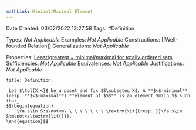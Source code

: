```yaml
---
mathLink: Minimal/Maximal Element
---
```



<div class="topSpace"></div>

Date Created: 03/02/2022 13:27:58
Tags: #Definition

Types: _Not Applicable_
Examples: _Not Applicable_
Constructions: [[Well-founded Relation]]
Generalizations: _Not Applicable_

Properties: [Least/greatest $=$ minimal/maximal for totally ordered sets](Least%20or%20greatest%20equals%20minimal%20or%20maximal%20for%20totally%20ordered%20sets.md)
Sufficiencies: _Not Applicable_
Equivalences: _Not Applicable_
Justifications: _Not Applicable_

``` ad-Definition
title: Definition.

_Let $\tpl{X,<}$ be a poset and fix $S\subseteq X$. A **$<$-minimal** (resp. **$<$-maximal**) **element of $S$** is an element $m\in S$ such that_
$$\begin{equation}
    \fa s\in S:s\not<m\ \ \ \ \ \ \ \ \textrm{\it{(resp. }}\fa s\in S:m\not<s\textrm{\it{)}}.
\end{equation}$$

```

